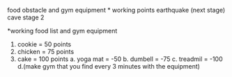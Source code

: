 food obstacle and gym equipment *
working points
earthquake (next stage)
cave stage 2


*working food list and gym equipment
 1. cookie = 50 points
 2. chicken = 75 points
 3. cake = 100 points
 a. yoga mat = -50
 b. dumbell = -75
 c. treadmil = -100
 d.(make gym that you find every 3 minutes with the equipment)